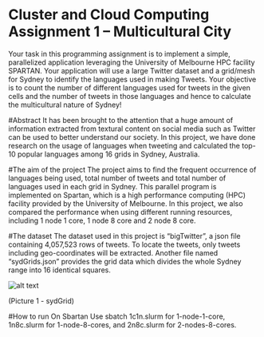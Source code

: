 # Cluster and Cloud Computing Assignment 1 – Multicultural City
Your task in this programming assignment is to implement a simple, parallelized application leveraging the University
of Melbourne HPC facility SPARTAN. Your application will use a large Twitter dataset and a grid/mesh for Sydney
to identify the languages used in making Tweets. Your objective is to count the number of different languages used for
tweets in the given cells and the number of tweets in those languages and hence to calculate the multicultural nature of
Sydney!

#Abstract
It has been brought to the attention that a huge amount of information extracted from textural
content on social media such as Twitter can be used to better understand our society. In this
project, we have done research on the usage of languages when tweeting and calculated the
top-10 popular languages among 16 grids in Sydney, Australia.

#The aim of the project
The project aims to find the frequent occurrence of languages being used, total number of tweets
and total number of languages used in each grid in Sydney. This parallel program is implemented
on Spartan, which is a high performance computing (HPC) facility provided by the University of
Melbourne. In this project, we also compared the performance when using different running
resources, including 1 node 1 core, 1 node 8 core and 2 node 8 core.

#The dataset
The dataset used in this project is “bigTwitter”, a json file containing 4,057,523 rows of tweets.
To locate the tweets, only tweets including geo-coordinates will be extracted. Another file named
“sydGrids.json” provides the grid data which divides the whole Sydney range into 16 identical
squares.

![alt text](https://github.com/tuohuang-li/COMP90024_A1/blob/master/sydGrid.jpg?raw=true)

(Picture 1 - sydGrid)

#How to run
On Sbartan 
Use sbatch 1c1n.slurm for 1-node-1-core, 1n8c.slurm for 1-node-8-cores, and 2n8c.slurm for 2-nodes-8-cores.

